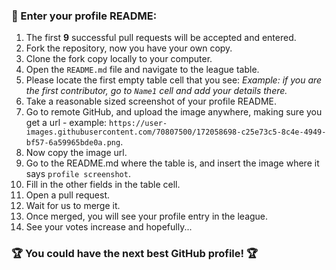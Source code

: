 ### 🎯 Enter your profile README:

1. The first **9** successful pull requests will be accepted and entered.
2. Fork the repository, now you have your own copy.
3. Clone the fork copy locally to your computer.
4. Open the `README.md` file and navigate to the league table. 
5. Please locate the first empty table cell that you see: *Example: if you are the first contributor, go to `Name1` cell and add your details there.*
6. Take a reasonable sized screenshot of your profile README.
7. Go to remote GitHub, and upload the image anywhere, making sure you get a url - example: `https://user-images.githubusercontent.com/70807500/172058698-c25e73c5-8c4e-4949-bf57-6a59965bde0a.png`.
8. Now copy the image url.
9. Go to the README.md where the table is, and insert the image where it says `profile screenshot`.
10. Fill in the other fields in the table cell.
11. Open a pull request.
12. Wait for us to merge it.
13. Once merged, you will see your profile entry in the league.
14. See your votes increase and hopefully...

### 🏆 You could have the next best GitHub profile! 🏆